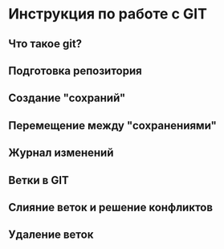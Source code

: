 # Инструкция по работе с GIT

## Что такое git?

## Подготовка репозитория

## Создание "сохраний"

## Перемещение между "сохранениями"

## Журнал изменений

## Ветки в GIT

## Слияние веток и решение конфликтов

## Удаление веток